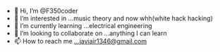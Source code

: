 - 👋 Hi, I’m @F350coder
- 👀 I’m interested in ...music theory and now whh(white hack hacking)
- 🌱 I’m currently learning ...electrical engineering 
- 💞️ I’m looking to collaborate on ...anything I can learn
- 📫 How to reach me ...javiair1346@gmail.com

<!---
F350coder/F350coder is a ✨ special ✨ repository because its `README.md` (this file) appears on your GitHub profile.
You can click the Preview link to take a look at your changes.
--->
